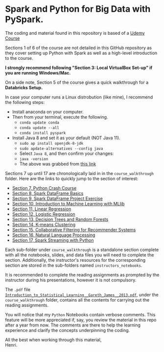 # Spark and Python for Big Data with PySpark.

The coding and material found in this repository is based of a [Udemy Course](https://www.udemy.com/spark-and-python-for-big-data-with-pyspark)

Sections 1 of 6 of the course are not detailed in this GitHub repository as they cover setting up Python with Spark as well as a high-level introduction to the course.

**I strongly recommend following "Section 3:  Local VirtualBox Set-up" if you are running Windows/Mac.**

On a side note, Section 5 of the course gives a quick walkthrough for a **Databricks Setup.**

In case your computer runs a Linux distrobution (like mine), I recommend the following steps:
- Install anaconda on your computer.
- Then from your terminal, execute the following.
  - ```conda update conda```
  - ```conda update --all```
  - ```conda install pyspark```
- Install Java 8 and set it as your default (NOT Java 11).
  - ```sudo ap install openjdk-8-jdk```
  - ```sudo apdate-alternatives --config java```
  - Select ```Java 8```, and then confirm your changes:
  - ```java -version```
  - The above was grabbed from [this link](https://stackoverflow.com/questions/53583199/pyspark-error-unsupported-class-file-major-version-55)

Sections 7 up until 17 are chronologically laid in in the ```course_walkthrough``` folder.  Here are the links to quickly jump to the section of interest:
- [Section 7, Python Crash Course](https://github.com/HenriBranken/spark_and_python_for_big_data_with_pyspark/tree/master/course_walkthrough/section_07__python_crash_course)
- [Section 8, Spark DataFrame Basics](https://github.com/HenriBranken/spark_and_python_for_big_data_with_pyspark/tree/master/course_walkthrough/section_08__Spark_DataFrame_Basics)
- [Section 9, Spark DataFrame Project Exercise](https://github.com/HenriBranken/spark_and_python_for_big_data_with_pyspark/tree/master/course_walkthrough/section_09__Spark_DataFrame_Project_Exercise)
- [Section 10, Introduction to Machine Learning with MLlib](https://github.com/HenriBranken/spark_and_python_for_big_data_with_pyspark/tree/master/course_walkthrough/section_10__Introduction_to_Machine_Learning_with_MLlib)
- [Section 11, Linear Regression](https://github.com/HenriBranken/spark_and_python_for_big_data_with_pyspark/tree/master/course_walkthrough/section_11__Linear_Regression)
- [Section 12, Logistic Regression](https://github.com/HenriBranken/spark_and_python_for_big_data_with_pyspark/tree/master/course_walkthrough/section_12__Logistic_Regression)
- [Section 13, Decision Trees and Random Forests](https://github.com/HenriBranken/spark_and_python_for_big_data_with_pyspark/tree/master/course_walkthrough/section_13__Decision_Trees_and_Random_Forests)
- [Section 14, K-means Clustering](https://github.com/HenriBranken/spark_and_python_for_big_data_with_pyspark/tree/master/course_walkthrough/section_14__K-means_Clustering)
- [Section 15, Collaborative Filtering for Recommender Systems](https://github.com/HenriBranken/spark_and_python_for_big_data_with_pyspark/tree/master/course_walkthrough/section_15__Collaborative_Filtering_for_Recommender_Systems)
- [Section 16, Natural Language Processing](https://github.com/HenriBranken/spark_and_python_for_big_data_with_pyspark/tree/master/course_walkthrough/section_16__Natural_Language_Processing)
- [Section 17, Spark Streaming with Python](https://github.com/HenriBranken/spark_and_python_for_big_data_with_pyspark/tree/master/course_walkthrough/section_17__Spark_Streaming_with_Python)

Each sub-folder under ```course_walkthrough``` is a standalone section complete with all the notebooks, slides, and data files you will need to complete the section.  Additionally, the instructor's resources for the corresponding section are stored in the sub-folders named ```instructors_notebooks```.

It is recommended to complete the reading assignments as prompted by the instructor during his presentations, however it is not compulsory.

The ```.pdf``` file [```Introduction_to_Statistical_Learning__Gareth_James__2013.pdf```](https://github.com/HenriBranken/spark_and_python_for_big_data_with_pyspark/blob/master/course_walkthrough/Introduction_to_Statistical_Learning__Gareth_James__2013.pdf), under the ```course_walkthrough``` folder, contains all the contents for carrying out the reading assignments.

You will notice that my ```Python``` Notebooks contain verbose comments.  This feature will be more appreciated if, say, you review the material in this repo after a year from now.
The comments are there to help the learning experience and clarify the concepts underpinning the coding.

All the best when working through this material,  
Henri.
